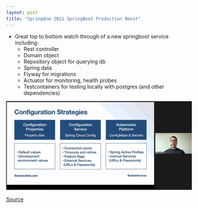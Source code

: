 ```yaml
---
layout: post
title: "SpringOne 2021 SpringBoot Production Boost"
---
```


* Great top to bottom watch through of a new springboot service including:
  * Rest controller
  * Domain object
  * Repository object for querying db
  * Spring data
  * Flyway for migrations
  * Actuator for monitoring, health probes
  * Testcontainers for testing locally with postgres (and other dependencies)

![configuring spring](/assets/images/2022/springboot_config_strategies.png)

[Source](https://springone.io/2021/sessions/spring-boot-production-boost)
